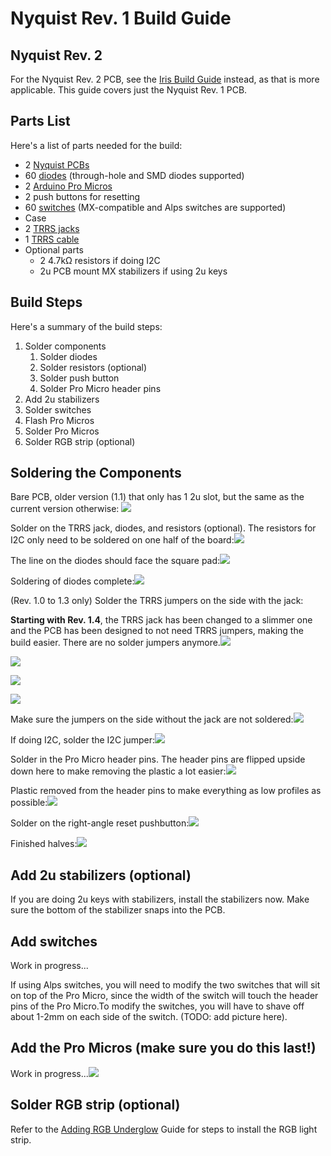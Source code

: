 # Nyquist Rev. 1 Build Guide

## Nyquist Rev. 2

For the Nyquist Rev. 2 PCB, see the [Iris Build Guide](iris-build-guide.md) instead, as that is more applicable. This guide covers just the Nyquist Rev. 1 PCB.

## Parts List

Here's a list of parts needed for the build:

* 2 [Nyquist PCBs](https://keeb.io/products/nyquist-keyboard)
* 60 [diodes](https://keeb.io/products/1n4148-diodes) \(through-hole and SMD diodes supported\)
* 2 [Arduino Pro Micros](https://keeb.io/products/pro-micro-5v-16mhz-arduino-compatible-atmega32u4)
* 2 push buttons for resetting
* 60 [switches](https://keeb.io/products/gateron-switches) \(MX-compatible and Alps switches are supported\)
* Case
* 2 [TRRS jacks](https://keeb.io/products/trrs-jacks-3-5mm-one-pair)
* 1 [TRRS cable](https://keeb.io/products/trrs-cable)
* Optional parts
  * 2 4.7kΩ resistors if doing I2C
  * 2u PCB mount MX stabilizers if using 2u keys

## Build Steps

Here's a summary of the build steps:

1. Solder components
   1. Solder diodes
   2. Solder resistors \(optional\)
   3. Solder push button
   4. Solder Pro Micro header pins
2. Add 2u stabilizers
3. Solder switches
4. Flash Pro Micros
5. Solder Pro Micros
6. Solder RGB strip \(optional\)

## Soldering the Components

Bare PCB, older version \(1.1\) that only has 1 2u slot, but the same as the current version otherwise: ![](assets/images/nyquist/UnRgaYM.jpg)

Solder on the TRRS jack, diodes, and resistors \(optional\). The resistors for I2C only need to be soldered on one half of the board:![](assets/images/nyquist/UVY8ShN.jpg)

The line on the diodes should face the square pad:![](assets/images/nyquist/khwqsVL.jpg)

Soldering of diodes complete:![](assets/images/nyquist/PxDnA8H.jpg)

\(Rev. 1.0 to 1.3 only\) Solder the TRRS jumpers on the side with the jack:

**Starting with Rev. 1.4**, the TRRS jack has been changed to a slimmer one and the PCB has been designed to not need TRRS jumpers, making the build easier. There are no solder jumpers anymore.![](assets/images/nyquist/6AIYGB1.jpg)

![](assets/images/nyquist/6AIYGB1.jpg)

![](assets/images/nyquist/6AIYGB1.jpg)

![](assets/images/nyquist/6AIYGB1.jpg)

Make sure the jumpers on the side without the jack are not soldered:![](assets/images/nyquist/CpzkAcz.jpg)

If doing I2C, solder the I2C jumper:![](assets/images/nyquist/B9iE9mS.jpg)

Solder in the Pro Micro header pins. The header pins are flipped upside down here to make removing the plastic a lot easier:![](assets/images/nyquist/3Ncr2Zr.jpg)

Plastic removed from the header pins to make everything as low profiles as possible:![](assets/images/nyquist/kVvdj6B.jpg)

Solder on the right-angle reset pushbutton:![](assets/images/nyquist/qSDyQE9.jpg)

Finished halves:![](assets/images/nyquist/q0zkbeV.jpg)

## Add 2u stabilizers \(optional\)

If you are doing 2u keys with stabilizers, install the stabilizers now. Make sure the bottom of the stabilizer snaps into the PCB.

## Add switches

Work in progress...

If using Alps switches, you will need to modify the two switches that will sit on top of the Pro Micro, since the width of the switch will touch the header pins of the Pro Micro.To modify the switches, you will have to shave off about 1-2mm on each side of the switch. \(TODO: add picture here\).


## Add the Pro Micros \(make sure you do this last!\)

Work in progress...![](assets/images/nyquist/Cz00HJX.jpg)


## Solder RGB strip \(optional\)

Refer to the [Adding RGB Underglow](adding-rgb-underglow.md) Guide for steps to install the RGB light strip.
